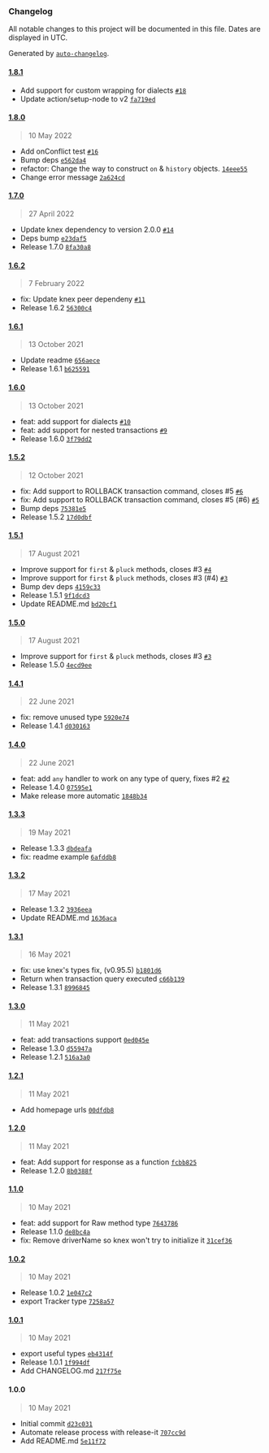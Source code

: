 ### Changelog

All notable changes to this project will be documented in this file. Dates are displayed in UTC.

Generated by [`auto-changelog`](https://github.com/CookPete/auto-changelog).

#### [1.8.1](https://github.com/felixmosh/knex-mock-client/compare/1.8.0...1.8.1)

- Add support for custom wrapping for dialects [`#18`](https://github.com/felixmosh/knex-mock-client/pull/18)
- Update action/setup-node to v2 [`fa719ed`](https://github.com/felixmosh/knex-mock-client/commit/fa719ed55cdcb23f60cb449d2aaf3d4f4ac5f8b8)

#### [1.8.0](https://github.com/felixmosh/knex-mock-client/compare/1.7.0...1.8.0)

> 10 May 2022

- Add onConflict test [`#16`](https://github.com/felixmosh/knex-mock-client/pull/16)
- Bump deps [`e562da4`](https://github.com/felixmosh/knex-mock-client/commit/e562da4b644c0d925ce7059ea1790e41cd7c87f9)
- refactor: Change the way to construct `on` & `history` objects. [`14eee55`](https://github.com/felixmosh/knex-mock-client/commit/14eee55024f5734292661d8b77a731b85fa12ce7)
- Change error message [`2a624cd`](https://github.com/felixmosh/knex-mock-client/commit/2a624cd262de747e0589b4e664741f441636f1cc)

#### [1.7.0](https://github.com/felixmosh/knex-mock-client/compare/1.6.2...1.7.0)

> 27 April 2022

- Update knex dependency to version 2.0.0 [`#14`](https://github.com/felixmosh/knex-mock-client/pull/14)
- Deps bump [`e23daf5`](https://github.com/felixmosh/knex-mock-client/commit/e23daf536e739ee9bac8987126f87a863a84d95e)
- Release 1.7.0 [`8fa30a8`](https://github.com/felixmosh/knex-mock-client/commit/8fa30a83609c90ebd06e2b8857a1550ac2ed9e43)

#### [1.6.2](https://github.com/felixmosh/knex-mock-client/compare/1.6.1...1.6.2)

> 7 February 2022

- fix: Update knex peer dependeny [`#11`](https://github.com/felixmosh/knex-mock-client/pull/11)
- Release 1.6.2 [`56300c4`](https://github.com/felixmosh/knex-mock-client/commit/56300c40199a72fe99b670a10d94f039c26fae45)

#### [1.6.1](https://github.com/felixmosh/knex-mock-client/compare/1.6.0...1.6.1)

> 13 October 2021

- Update readme [`656aece`](https://github.com/felixmosh/knex-mock-client/commit/656aece93a818cdaf1b57049f9985ae10087d360)
- Release 1.6.1 [`b625591`](https://github.com/felixmosh/knex-mock-client/commit/b6255910cb0c67b338408f11116da886a844c842)

#### [1.6.0](https://github.com/felixmosh/knex-mock-client/compare/1.5.2...1.6.0)

> 13 October 2021

- feat: add support for dialects [`#10`](https://github.com/felixmosh/knex-mock-client/pull/10)
- feat: add support for nested transactions [`#9`](https://github.com/felixmosh/knex-mock-client/pull/9)
- Release 1.6.0 [`3f79dd2`](https://github.com/felixmosh/knex-mock-client/commit/3f79dd2cf2422f4a8efb0092b0e9a8db8e720972)

#### [1.5.2](https://github.com/felixmosh/knex-mock-client/compare/1.5.1...1.5.2)

> 12 October 2021

- fix: Add support to ROLLBACK transaction command, closes #5 [`#6`](https://github.com/felixmosh/knex-mock-client/pull/6)
- fix: Add support to ROLLBACK transaction command, closes #5 (#6) [`#5`](https://github.com/felixmosh/knex-mock-client/issues/5)
- Bump deps [`75381e5`](https://github.com/felixmosh/knex-mock-client/commit/75381e52c26c2e92d22d6bec3e91d697a496be5f)
- Release 1.5.2 [`17d0dbf`](https://github.com/felixmosh/knex-mock-client/commit/17d0dbf54016d91be25a0ea6a02dfa9612c3bbf2)

#### [1.5.1](https://github.com/felixmosh/knex-mock-client/compare/1.5.0...1.5.1)

> 17 August 2021

- Improve support for `first` & `pluck` methods, closes #3 [`#4`](https://github.com/felixmosh/knex-mock-client/pull/4)
- Improve support for `first` & `pluck` methods, closes #3 (#4) [`#3`](https://github.com/felixmosh/knex-mock-client/issues/3)
- Bump dev deps [`4159c33`](https://github.com/felixmosh/knex-mock-client/commit/4159c336ae14d6e1d29940506c87e9710caca0e9)
- Release 1.5.1 [`9f1dcd3`](https://github.com/felixmosh/knex-mock-client/commit/9f1dcd39bc5de7d9d1899a7db7f0e6aa2e2a0b56)
- Update README.md [`bd20cf1`](https://github.com/felixmosh/knex-mock-client/commit/bd20cf1b66337fee92dd29bbf9ffee9d8db64ac9)

#### [1.5.0](https://github.com/felixmosh/knex-mock-client/compare/1.4.1...1.5.0)

> 17 August 2021

- Improve support for `first` & `pluck` methods, closes #3 [`#3`](https://github.com/felixmosh/knex-mock-client/issues/3)
- Release 1.5.0 [`4ecd9ee`](https://github.com/felixmosh/knex-mock-client/commit/4ecd9ee78fe53d04de0356229f31066aca5ef71f)

#### [1.4.1](https://github.com/felixmosh/knex-mock-client/compare/1.4.0...1.4.1)

> 22 June 2021

- fix: remove unused type [`5920e74`](https://github.com/felixmosh/knex-mock-client/commit/5920e742787dc8bffe05d5327dc40bc6bba18e3a)
- Release 1.4.1 [`d030163`](https://github.com/felixmosh/knex-mock-client/commit/d03016324060f5cd04f7397d9eb0ad418fd4f1f7)

#### [1.4.0](https://github.com/felixmosh/knex-mock-client/compare/1.3.3...1.4.0)

> 22 June 2021

- feat: add `any` handler to work on any type of query, fixes #2 [`#2`](https://github.com/felixmosh/knex-mock-client/issues/2)
- Release 1.4.0 [`07595e1`](https://github.com/felixmosh/knex-mock-client/commit/07595e10753f3b690ed8f15a13d61f9c3c446e57)
- Make release more automatic [`1848b34`](https://github.com/felixmosh/knex-mock-client/commit/1848b3425ddab1e56cf0e23cf75df177b7d0b727)

#### [1.3.3](https://github.com/felixmosh/knex-mock-client/compare/1.3.2...1.3.3)

> 19 May 2021

- Release 1.3.3 [`dbdeafa`](https://github.com/felixmosh/knex-mock-client/commit/dbdeafa18c96ac46e91a08e689c43666485d9c08)
- fix: readme example [`6afddb8`](https://github.com/felixmosh/knex-mock-client/commit/6afddb8ffbf91d5c3df1c8d27284df6f21b4d457)

#### [1.3.2](https://github.com/felixmosh/knex-mock-client/compare/1.3.1...1.3.2)

> 17 May 2021

- Release 1.3.2 [`3936eea`](https://github.com/felixmosh/knex-mock-client/commit/3936eea6c268a3aa8e33df8df6cfb97c8bd49a4f)
- Update README.md [`1636aca`](https://github.com/felixmosh/knex-mock-client/commit/1636aca0c3a3f251f61dd60d596bf8f234c5f047)

#### [1.3.1](https://github.com/felixmosh/knex-mock-client/compare/1.3.0...1.3.1)

> 16 May 2021

- fix: use knex's types fix, (v0.95.5) [`b1801d6`](https://github.com/felixmosh/knex-mock-client/commit/b1801d66a08c2d821f1116852d39a0a5560d77a5)
- Return when transaction query executed [`c66b139`](https://github.com/felixmosh/knex-mock-client/commit/c66b139c8cb69b5efb528ab40e54507c6ef08635)
- Release 1.3.1 [`8996845`](https://github.com/felixmosh/knex-mock-client/commit/8996845c8f8c44ef335f54b3a5fbfc37d7dcdd04)

#### [1.3.0](https://github.com/felixmosh/knex-mock-client/compare/1.2.1...1.3.0)

> 11 May 2021

- feat: add transactions support [`0ed045e`](https://github.com/felixmosh/knex-mock-client/commit/0ed045eef805ffd3c2f30396f098d2fd6d2e5f44)
- Release 1.3.0 [`d55947a`](https://github.com/felixmosh/knex-mock-client/commit/d55947af90b575d2ab00cb38eb1650380162fabb)
- Release 1.2.1 [`516a3a0`](https://github.com/felixmosh/knex-mock-client/commit/516a3a0d9d8a1c5a645f550ee4dde735750ea2da)

#### [1.2.1](https://github.com/felixmosh/knex-mock-client/compare/1.2.0...1.2.1)

> 11 May 2021

- Add homepage urls [`00dfdb8`](https://github.com/felixmosh/knex-mock-client/commit/00dfdb8310536dff218b6dbcf86f46fd1a575380)

#### [1.2.0](https://github.com/felixmosh/knex-mock-client/compare/1.1.0...1.2.0)

> 11 May 2021

- feat: Add support for response as a function [`fcbb825`](https://github.com/felixmosh/knex-mock-client/commit/fcbb825a01f7ba39837d006571419beec0a0caec)
- Release 1.2.0 [`8b0388f`](https://github.com/felixmosh/knex-mock-client/commit/8b0388f25736611fa0e25a5b4a6a9cab99df7901)

#### [1.1.0](https://github.com/felixmosh/knex-mock-client/compare/1.0.2...1.1.0)

> 10 May 2021

- feat: add support for Raw method type [`7643786`](https://github.com/felixmosh/knex-mock-client/commit/764378626cebf1193427e08478e484d151de6865)
- Release 1.1.0 [`de8bc4a`](https://github.com/felixmosh/knex-mock-client/commit/de8bc4af88fa3714893e80c5f49d897d8aec2f0f)
- fix: Remove driverName so knex won't try to initialize it [`31cef36`](https://github.com/felixmosh/knex-mock-client/commit/31cef364f5f0101aa8e3e896e45270ff14a8667e)

#### [1.0.2](https://github.com/felixmosh/knex-mock-client/compare/1.0.1...1.0.2)

> 10 May 2021

- Release 1.0.2 [`1e047c2`](https://github.com/felixmosh/knex-mock-client/commit/1e047c2dc1765b635c1ee04ba6c7124482f26f38)
- export Tracker type [`7258a57`](https://github.com/felixmosh/knex-mock-client/commit/7258a5746ae154a261b4fe5eda114a0b9d622b8b)

#### [1.0.1](https://github.com/felixmosh/knex-mock-client/compare/1.0.0...1.0.1)

> 10 May 2021

- export useful types [`eb4314f`](https://github.com/felixmosh/knex-mock-client/commit/eb4314fbb4ed713d4c35c7d3636df74b3aadeb49)
- Release 1.0.1 [`1f994df`](https://github.com/felixmosh/knex-mock-client/commit/1f994df8fb244ad9ab63da0efb9fa43a81d71e87)
- Add CHANGELOG.md [`217f75e`](https://github.com/felixmosh/knex-mock-client/commit/217f75e0da08a7c5bf5ef7ee0570dc882c075cb7)

#### 1.0.0

> 10 May 2021

- Initial commit [`d23c031`](https://github.com/felixmosh/knex-mock-client/commit/d23c03160740ab10dc89a55c20faf653f971ec7f)
- Automate release process with release-it [`707cc9d`](https://github.com/felixmosh/knex-mock-client/commit/707cc9d26d0bb2a21a43a199a1b9dc64b7fe7f9d)
- Add README.md [`5e11f72`](https://github.com/felixmosh/knex-mock-client/commit/5e11f72f1345274f291084abc0a33b7bc8d9b906)
